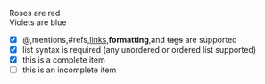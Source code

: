 Roses are red  
Violets are blue  

- [x] @,mentions,#refs,[links](),**formatting**,and <del>tags</del> are supported
- [x] list syntax is required (any unordered or ordered list supported)
- [x] this is a complete item
- [ ] this is an incomplete item
